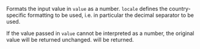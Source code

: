 Formats the input value in `value` as a number. `locale` defines the country-specific formatting to be used,
i.e. in particular the decimal separator to be used.

If the value passed in `value` cannot be interpreted as a number, the original value will be returned unchanged.
will be returned.
